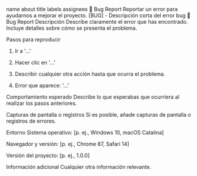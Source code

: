 name	about	title	labels	assignees
🐛 Bug Report
Reportar un error para ayudarnos a mejorar el proyecto.
[BUG] - Descripción corta del error
bug
🐛 Bug Report
Descripción
Describe claramente el error que has encontrado. Incluye detalles sobre cómo se presenta el problema.

Pasos para reproducir
1. Ir a '...'

2. Hacer clic en '...'

3. Describir cualquier otra acción hasta que ocurra el problema.

4. Error que aparece: '...'

Comportamiento esperado
Describe lo que esperabas que ocurriera al realizar los pasos anteriores.

Capturas de pantalla o registros
Si es posible, añade capturas de pantalla o registros de errores.

Entorno
Sistema operativo: [p. ej., Windows 10, macOS Catalina]

Navegador y versión: [p. ej., Chrome 87, Safari 14]

Versión del proyecto: [p. ej., 1.0.0]

Información adicional
Cualquier otra información relevante.